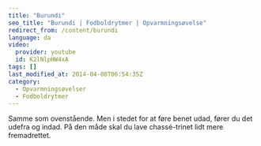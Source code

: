 ```yaml
---
title: "Burundi"
seo_title: "Burundi | Fodboldrytmer | Opvarmningsøvelse"
redirect_from: /content/burundi
language: da
video:
  provider: youtube
  id: K2lNlpHW4xA
tags: []
last_modified_at: 2014-04-08T06:54:35Z
category:
  - Opvarmningsøvelser
  - Fodboldrytmer
---
```


Samme som ovenstående. Men i stedet for at føre benet udad, fører du det
udefra og indad. På den måde skal du lave chassé-trinet lidt mere fremadrettet.
